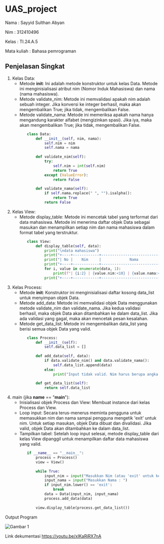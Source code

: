 # UAS_project
Nama : Sayyid Sulthan Abyan <p>
Nim : 312410496 <p>
Kelas : TI.24.A.5 <p>
Mata kuliah : Bahasa pemrograman <p>

## Penjelasan Singkat
1. Kelas Data:
   - Metode __init__: Ini adalah metode konstruktor untuk kelas Data. Metode ini menginisialisasi atribut nim (Nomor Induk Mahasiswa) dan nama (nama mahasiswa).
   - Metode validate_nim: Metode ini memvalidasi apakah nim adalah sebuah integer. Jika konversi ke integer berhasil, maka akan mengembalikan True; jika tidak, mengembalikan False.
   - Metode validate_nama: Metode ini memeriksa apakah nama hanya mengandung karakter alfabet (mengizinkan spasi). Jika iya, maka akan mengembalikan True; jika tidak, mengembalikan False.
```python
          class Data:
              def __init__(self, nim, nama):
                  self.nim = nim
                  self.nama = nama
          
              def validate_nim(self):
                  try:
                      self.nim = int(self.nim)
                      return True
                  except (ValueError):
                      return False
          
              def validate_nama(self):
                  if self.nama.replace(" ", "").isalpha():
                      return True
                  return False
```
2. Kelas View:
   - Metode display_table: Metode ini mencetak tabel yang terformat dari data mahasiswa. Metode ini menerima daftar objek Data sebagai masukan dan menampilkan setiap nim dan nama mahasiswa dalam format tabel yang terstruktur.
```python
          class View:
              def display_table(self, data):
                  print("\ndata mahasiswa")
                  print("+----+------------+-----------------------------+")
                  print("| No |    Nim     |             Nama            |")
                  print("+----+------------+-----------------------------+")
                  for i, value in enumerate(data, 1):
                      print(f"| {i:2} | {value.nim:<10} | {value.nama:<27} |")
                  print("+----+------------+-----------------------------+")
```            
3. Kelas Process:
   - Metode __init__: Konstruktor ini menginisialisasi daftar kosong data_list untuk menyimpan objek Data.
   - Metode add_data: Metode ini memvalidasi objek Data menggunakan metode validate_nim dan validate_nama. Jika kedua validasi berhasil, maka objek Data akan ditambahkan ke dalam data_list. Jika ada validasi yang gagal, maka akan mencetak pesan kesalahan.
   - Metode get_data_list: Metode ini mengembalikan data_list yang berisi semua objek Data yang valid.
```python
          class Process:
              def __init__(self):
                  self.data_list = []
          
              def add_data(self, data):
                  if data.validate_nim() and data.validate_nama():
                      self.data_list.append(data)
                  else:
                      print("Input tidak valid. Nim harus berupa angka dan Nama harus berupa huruf.")
          
              def get_data_list(self):
                  return self.data_list
```
4. main (jika __name__ == "__main__"):
   - Inisialisasi objek Process dan View: Membuat instance dari kelas Process dan View.
   - Loop input: Secara terus-menerus meminta pengguna untuk memasukkan nim dan nama sampai pengguna mengetik 'exit' untuk nim. Untuk setiap masukan, objek Data dibuat dan divalidasi. Jika valid, objek Data akan ditambahkan ke dalam data_list.
   - Tampilkan tabel: Setelah loop input selesai, metode display_table dari kelas View dipanggil untuk menampilkan daftar data mahasiswa yang valid.

```python
          if __name__ == "__main__":
              process = Process()
              view = View()
          
              while True:
                  input_nim = input("Masukkan Nim (atau 'exit' untuk keluar): ")
                  input_nama = input("Masukkan Nama : ")
                  if input_nim.lower() == 'exit':
                      break
                  data = Data(input_nim, input_nama)
                  process.add_data(data)
          
              view.display_table(process.get_data_list())
```


Output Program

![Gambar 1](https://github.com/user-attachments/assets/6e19e9e1-e9ef-4902-bf75-e7dbe5434929)


Link dekumentasi
https://youtu.be/xIKaRiRX7nA
